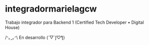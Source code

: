 # integradormarielagcw
Trabajo integrador para Backend 1 (Certified Tech Developer • Digital House) 

/ᐠ｡ꞈ｡ᐟ\ En desarrollo (´▽`ʃ♡ƪ)
